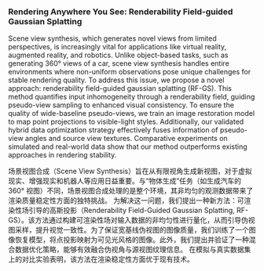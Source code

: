 ### Rendering Anywhere You See: Renderability Field-guided Gaussian Splatting

Scene view synthesis, which generates novel views from limited perspectives, is increasingly vital for applications like virtual reality, augmented reality, and robotics. Unlike object-based tasks, such as generating 360° views of a car, scene view synthesis handles entire environments where non-uniform observations pose unique challenges for stable rendering quality. To address this issue, we propose a novel approach: renderability field-guided gaussian splatting (RF-GS). This method quantifies input inhomogeneity through a renderability field, guiding pseudo-view sampling to enhanced visual consistency. To ensure the quality of wide-baseline pseudo-views, we train an image restoration model to map point projections to visible-light styles. Additionally, our validated hybrid data optimization strategy effectively fuses information of pseudo-view angles and source view textures. Comparative experiments on simulated and real-world data show that our method outperforms existing approaches in rendering stability.

场景视图合成（Scene View Synthesis）旨在从有限视角生成新视图，对于虚拟现实、增强现实和机器人等应用日益重要。与“物体生成”任务（如生成汽车的 360° 视图）不同，场景视图合成处理的是整个环境，其非均匀的观测数据带来了渲染质量稳定性方面的独特挑战。
为解决这一问题，我们提出一种新方法：可渲染性场引导的高斯投影（Renderability Field-Guided Gaussian Splatting, RF-GS）。该方法通过构建可渲染性场对输入数据的非均匀性进行量化，从而引导伪视图采样，提升视觉一致性。为了保证宽基线伪视图的图像质量，我们训练了一个图像恢复模型，将点投影映射为可见光风格的图像。此外，我们提出并验证了一种混合数据优化策略，能够有效融合伪视角与源视图纹理信息。
在模拟与真实数据集上的对比实验表明，该方法在渲染稳定性方面优于现有技术。
